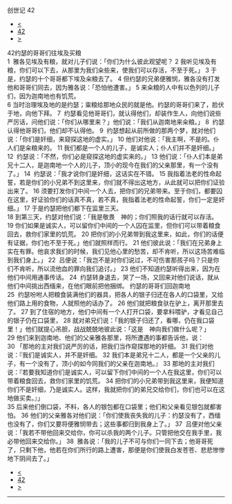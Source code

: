 ﻿





 创世记 42




* [<](bible/GEN41.md)
* [42](bible/GEN.md)
* [>](bible/GEN43.md)



 
42约瑟的哥哥们往埃及买粮  
1  雅各见埃及有粮，就对儿子们说：「你们为什么彼此观望呢？ 
2 我听见埃及有粮，你们可以下去，从那里为我们籴些来，使我们可以存活，不至于死。」 
3 于是，约瑟的十个哥哥都下埃及籴粮去了。 
4 但约瑟的兄弟便雅悯，雅各没有打发他和哥哥们同去，因为雅各说：「恐怕他遭害。」 
5 来籴粮的人中有以色列的儿子们，因为迦南地也有饥荒。  
6 当时治理埃及地的是约瑟；粜粮给那地众民的就是他。约瑟的哥哥们来了，脸伏于地，向他下拜。 
7  约瑟看见他哥哥们，就认得他们，却装作生人，向他们说些严厉话，问他们说：「你们从哪里来？」他们说：「我们从迦南地来籴粮。」 
8  约瑟认得他哥哥们，他们却不认得他。 
9  约瑟想起从前所做的那两个梦，就对他们说：「你们是奸细，来窥探这地的虚实。」 
10 他们对他说：「我主啊，不是的。仆人们是籴粮来的。 
11 我们都是一个人的儿子，是诚实人；仆人们并不是奸细。」 
12  约瑟说：「不然，你们必是窥探这地的虚实来的。」 
13 他们说：「仆人们本是弟兄十二人，是迦南地一个人的儿子，顶小的现今在我们的父亲那里，有一个没有了。」 
14  约瑟说：「我才说你们是奸细，这话实在不错。 
15 我指着法老的性命起誓，若是你们的小兄弟不到这里来，你们就不得出这地方，从此就可以把你们证验出来了。 
16 须要打发你们中间一个人去，把你们的兄弟带来。至于你们，都要囚在这里，好证验你们的话真不真，若不真，我指着法老的性命起誓，你们一定是奸细。」 
17 于是约瑟把他们都下在监里三天。  
18 到第三天，约瑟对他们说：「我是敬畏　神的；你们照我的话行就可以存活。 
19 你们如果是诚实人，可以留你们中间的一个人囚在监里，但你们可以带着粮食回去，救你们家里的饥荒。 
20 把你们的小兄弟带到我这里来，如此，你们的话便有证据，你们也不至于死。」他们就照样而行。 
21 他们彼此说：「我们在兄弟身上实在有罪。他哀求我们的时候，我们见他心里的愁苦，却不肯听，所以这场苦难临到我们身上。」 
22  吕便说：「我岂不是对你们说过，不可伤害那孩子吗？只是你们不肯听，所以流他血的罪向我们追讨。」 
23 他们不知道约瑟听得出来，因为在他们中间用通事传话。 
24  约瑟转身退去，哭了一场，又回来对他们说话，就从他们中间挑出西缅来，在他们眼前把他捆绑。 约瑟的哥哥们回迦南地  
25  约瑟吩咐人把粮食装满他们的器具，把各人的银子归还在各人的口袋里，又给他们路上用的食物，人就照他的话办了。 
26 他们就把粮食驮在驴上，离开那里去了。 
27 到了住宿的地方，他们中间有一个人打开口袋，要拿料喂驴，才看见自己的银子仍在口袋里， 
28 就对弟兄们说：「我的银子归还了，看哪，仍在我口袋里！」他们就提心吊胆，战战兢兢地彼此说：「这是　神向我们做什么呢？」  
29 他们来到迦南地、他们的父亲雅各那里，将所遭遇的事都告诉他，说： 
30 「那地的主对我们说严厉的话，把我们当作窥探那地的奸细。 
31 我们对他说：『我们是诚实人，并不是奸细。 
32 我们本是弟兄十二人，都是一个父亲的儿子，有一个没有了，顶小的如今同我们的父亲在迦南地。』 
33 那地的主对我们说：『若要我知道你们是诚实人，可以留下你们中间的一个人在我这里，你们可以带着粮食回去，救你们家里的饥荒。 
34 把你们的小兄弟带到我这里来，我便知道你们不是奸细，乃是诚实人。这样，我就把你们的弟兄交给你们，你们也可以在这地做买卖。』」  
35 后来他们倒口袋，不料，各人的银包都在口袋里；他们和父亲看见银包就都害怕。 
36 他们的父亲雅各对他们说：「你们使我丧失我的儿子：约瑟没有了，西缅也没有了，你们又要将便雅悯带去；这些事都归到我身上了。」 
37  吕便对他父亲说：「我若不带他回来交给你，你可以杀我的两个儿子。只管把他交在我手里，我必带他回来交给你。」 
38  雅各说：「我的儿子不可与你们一同下去；他哥哥死了，只剩下他，他若在你们所行的路上遭害，那便是你们使我白发苍苍、悲悲惨惨地下阴间去了。」 
* [<](bible/GEN41.md)
* [42](bible/GEN.md)
* [>](bible/GEN43.md)





---









